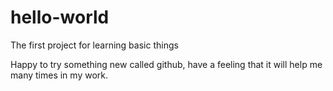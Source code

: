 # hello-world
The first project for learning basic things


Happy to try something new called github, have a feeling that it will help me many times in my work.
